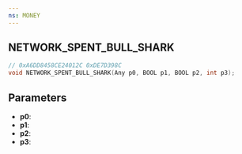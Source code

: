 ```yaml
---
ns: MONEY
---
```

## NETWORK_SPENT_BULL_SHARK

```c
// 0xA6DD8458CE24012C 0xDE7D398C
void NETWORK_SPENT_BULL_SHARK(Any p0, BOOL p1, BOOL p2, int p3);
```


## Parameters
* **p0**: 
* **p1**: 
* **p2**: 
* **p3**: 

